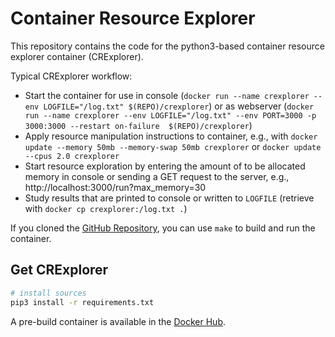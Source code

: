 # Container Resource Explorer

This repository contains the code for the python3-based container resource explorer container (CRExplorer).

Typical CRExplorer workflow:
- Start the container for use in console (`docker run --name crexplorer --env LOGFILE="/log.txt" $(REPO)/crexplorer`) or as webserver (`docker run --name crexplorer --env LOGFILE="/log.txt" --env PORT=3000 -p 3000:3000 --restart on-failure  $(REPO)/crexplorer`)
- Apply resource manipulation instructions to container, e.g., with `docker update --memory 50mb --memory-swap 50mb crexplorer` or `docker update --cpus 2.0 crexplorer`
- Start resource exploration by entering the amount of to be allocated memory in console or sending a GET request to the server, e.g., http://localhost:3000/run?max_memory=30
- Study results that are printed to console or written to `LOGFILE` (retrieve with `docker cp crexplorer:/log.txt .`)

If you cloned the [GitHub Repository](https://github.com/MoeweX/crexplorer), you can use `make` to build and run the container.

## Get CRExplorer

```bash
# install sources
pip3 install -r requirements.txt
```

A pre-build container is available in the [Docker Hub](https://hub.docker.com/repository/docker/hasenburg/crexplorer).
